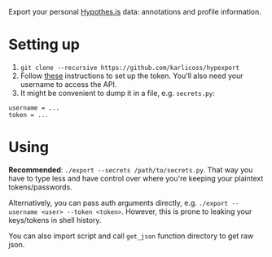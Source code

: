 Export your personal [Hypothes.is](https://hypothes.is) data: annotations and profile information.

# Setting up
1. `git clone --recursive https://github.com/karlicoss/hypexport`
2. Follow [these](https://hypothes.is/account/developer) instructions to set up the token. You'll also need your username to access the API.
4. It might be convenient to dump it in a file, e.g. `secrets.py`:
```
username = ...
token = ...
```

# Using
**Recommended**: `./export --secrets /path/to/secrets.py`. That way you have to type less and have control over where you're keeping your plaintext tokens/passwords.

Alternatively, you can pass auth arguments directly, e.g. `./export --username <user> --token <token>`.
However, this is prone to leaking your keys/tokens in shell history.

You can also import script and call `get_json` function directory to get raw json.
